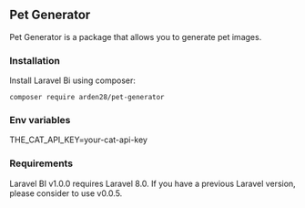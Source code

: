 ## Pet Generator

Pet Generator is a package that allows you to generate pet images.

### Installation

Install Laravel Bi using composer:

`composer require arden28/pet-generator`


### Env variables
THE_CAT_API_KEY=your-cat-api-key

### Requirements

Laravel BI v1.0.0 requires Laravel 8.0. 
If you have a previous Laravel version, please consider to use v0.0.5.
